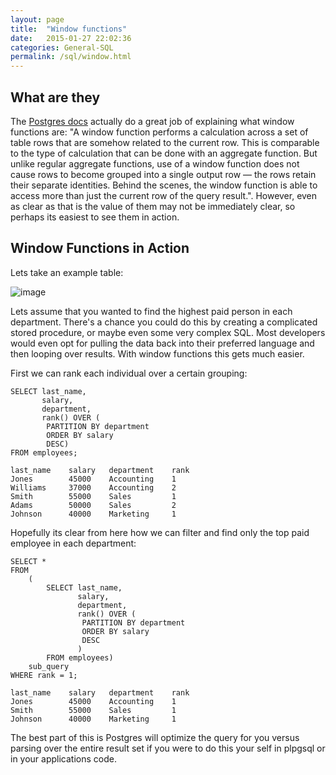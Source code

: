 ```yaml
---
layout: page
title:  "Window functions"
date:   2015-01-27 22:02:36
categories: General-SQL
permalink: /sql/window.html
---
```


What are they
-------------

The [Postgres docs](http://www.postgresql.org/docs/9.1/static/tutorial-window.html) actually do a great job of explaining what window functions are: "A window function performs a calculation across a set of table rows that are somehow related to the current row. This is comparable to the type of calculation that can be done with an aggregate function. But unlike regular aggregate functions, use of a window function does not cause rows to become grouped into a single output row — the rows retain their separate identities. Behind the scenes, the window function is able to access more than just the current row of the query result.". However, even as clear as that is the value of them may not be immediately clear, so perhaps its easiest to see them in action.

Window Functions in Action
--------------------------

Lets take an example table:

![image](http://f.cl.ly/items/3U200N113O2U2g1j2g3V/Untitled%202-3.png)

Lets assume that you wanted to find the highest paid person in each department. There's a chance you could do this by creating a complicated stored procedure, or maybe even some very complex SQL. Most developers would even opt for pulling the data back into their preferred language and then looping over results. With window functions this gets much easier.

First we can rank each individual over a certain grouping:


    SELECT last_name,
           salary,
           department,
           rank() OVER (
            PARTITION BY department
            ORDER BY salary
            DESC)
    FROM employees;

    last_name    salary   department    rank
    Jones        45000    Accounting    1
    Williams     37000    Accounting    2
    Smith        55000    Sales         1
    Adams        50000    Sales         2
    Johnson      40000    Marketing     1

Hopefully its clear from here how we can filter and find only the top paid employee in each department:

    SELECT *
    FROM
        (
            SELECT last_name,
                   salary,
                   department,
                   rank() OVER (
                    PARTITION BY department
                    ORDER BY salary
                    DESC
                   )
            FROM employees)
        sub_query
    WHERE rank = 1;

    last_name    salary   department    rank
    Jones        45000    Accounting    1
    Smith        55000    Sales         1
    Johnson      40000    Marketing     1

The best part of this is Postgres will optimize the query for you versus parsing over the entire result set if you were to do this your self in plpgsql or in your applications code.
